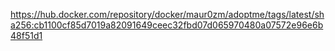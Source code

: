 https://hub.docker.com/repository/docker/maur0zm/adoptme/tags/latest/sha256:cb1100cf85d7019a82091649ceec32fbd07d065970480a07572e96e6b48f51d1